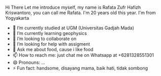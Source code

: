 Hi There
Let me introduce myself, my name is Rafata Zufr Hafizh Kriswantoro, you can call me Rafata. I'm 20 years old this year. I'm from Yogyakarta
- 🔭 I’m currently studied at UGM (Universitas Gadjah Mada)
- 🌱 I’m currently learning geophysics
- 👯 I’m looking to collaborate on 
- 🤔 I’m looking for help with assigment
- 💬 Ask me about food, cause i like food 
- 📫 How to reach me: just chat me on Whatsapp at +6281328551301
- 😄 Pronouns: ...
- ⚡ Fun fact: handsome, disayang mama, baik hati, tidak sombong
